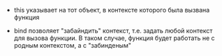 - this указывает на тот объект, в контексте которого была вызвана функция

- bind позволяет "забайндить" контекст, т.е. задать любой контекст для вызова функции. В таком случае, функция будет работать не с родным контекстом, а с "забинденым"